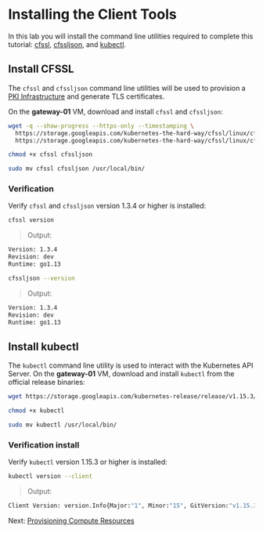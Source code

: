 # Installing the Client Tools

In this lab you will install the command line utilities required to complete this tutorial: [cfssl](https://github.com/cloudflare/cfssl), [cfssljson](https://github.com/cloudflare/cfssl), and [kubectl](https://kubernetes.io/docs/tasks/tools/install-kubectl).

## Install CFSSL

The `cfssl` and `cfssljson` command line utilities will be used to provision a [PKI Infrastructure](https://en.wikipedia.org/wiki/Public_key_infrastructure) and generate TLS certificates.

On the **gateway-01** VM, download and install `cfssl` and `cfssljson`:

```bash
wget -q --show-progress --https-only --timestamping \
  https://storage.googleapis.com/kubernetes-the-hard-way/cfssl/linux/cfssl \
  https://storage.googleapis.com/kubernetes-the-hard-way/cfssl/linux/cfssljson
```

```bash
chmod +x cfssl cfssljson
```

```bash
sudo mv cfssl cfssljson /usr/local/bin/
```

### Verification

Verify `cfssl` and `cfssljson` version 1.3.4 or higher is installed:

```bash
cfssl version
```

> Output:

```bash
Version: 1.3.4
Revision: dev
Runtime: go1.13
```

```bash
cfssljson --version
```

> Output:

```bash
Version: 1.3.4
Revision: dev
Runtime: go1.13
```

## Install kubectl

The `kubectl` command line utility is used to interact with the Kubernetes API Server. On the **gateway-01** VM, download and install `kubectl` from the official release binaries:

```bash
wget https://storage.googleapis.com/kubernetes-release/release/v1.15.3/bin/linux/amd64/kubectl
```

```bash
chmod +x kubectl
```

```bash
sudo mv kubectl /usr/local/bin/
```

### Verification install

Verify `kubectl` version 1.15.3 or higher is installed:

```bash
kubectl version --client
```

> Output:

```bash
Client Version: version.Info{Major:"1", Minor:"15", GitVersion:"v1.15.3", GitCommit:"2d3c76f9091b6bec110a5e63777c332469e0cba2", GitTreeState:"clean", BuildDate:"2019-08-19T11:13:54Z", GoVersion:"go1.12.9", Compiler:"gc", Platform:"linux/amd64"}
```

Next: [Provisioning Compute Resources](03-compute-resources.md)
